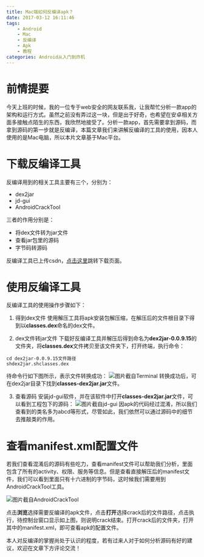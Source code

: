 ```yaml
---
title: Mac端如何反编译apk？
date: 2017-03-12 16:11:46
tags: 
	- Android
	- Mac
	- 反编译
	- Apk
	- 教程
categories: Android从入门到炸机
---
```

# 前情提要

今天上班的时候，我的一位专于web安全的网友联系我，让我帮忙分析一款app的架构和运行方式。虽然之前没有弄过这一块，但是出于好奇，也希望在安卓相关方面多接触点陌生的东西，我欣然地接受了。分析一款app，首先需要拿到源码，而拿到源码的第一步就是反编译，本篇文章我们来讲解反编译的工具的使用，因本人使用的是Mac电脑，所以本片文章基于Mac平台。

# 下载反编译工具

反编译用到的相关工具主要有三个，分别为：
* dex2jar
* jd-gui
* AndroidCrackTool

三者的作用分别是：
* 将dex文件转为jar文件
* 查看jar包里的源码
* 字节码转源码


反编译工具已上传csdn，[点击这里](http://download.csdn.net/detail/wj_november/9657372)跳转下载页面。

# 使用反编译工具

反编译工具的使用操作步骤如下：

1. 得到dex文件
使用解压工具将apk安装包解压缩，在解压后的文件根目录下得到以**classes.dex**命名的dex文件。

2. dex文件转jar文件
下载好反编译工具并解压后得到命名为**dex2jar-0.0.9.15**的文件夹，将**classes.dex**文件拷贝至该文件夹下，打开终端，执行命令：
```
cd dex2jar-0.0.9.15文件路径
shdex2jar.shclasses.dex
```
待命令行如下图所示，表示文件转换成功：
![图片截自Terminal](http://upload-images.jianshu.io/upload_images/291600-bd2fbeba071a5a95.png?imageMogr2/auto-orient/strip%7CimageView2/2/w/1240)
转换成功后，可在dex2jar目录下找到**classes-dex2jar.jar**文件。

3. 查看源码
安装jd-gui软件，并在该软件中打开**classes-dex2jar.jar**文件，可以看到工程包下的源码：
![图片截自jd-gui](http://upload-images.jianshu.io/upload_images/291600-aeb2abdcc2c1fd68.png?imageMogr2/auto-orient/strip%7CimageView2/2/w/1240)
因apk的代码经过混淆，所以我们查看到的类名多为abcd等形式，尽管如此，我们依然可以通过源码中的细节去推敲类的作用。

# 查看manifest.xml配置文件

若我们查看混淆后的源码有些吃力，查看manifest文件可以帮助我们分析，里面包含了所有的activity、权限、服务等信息。但是查看直接解压后的manifest文件，我们可以看到里面只有十六进制的字节码，这时候我们需要用到AndroidCrackTool工具。

![图片截自AndroidCrackTool](http://upload-images.jianshu.io/upload_images/291600-e8646bcd2701f4a7.png?imageMogr2/auto-orient/strip%7CimageView2/2/w/1240)

点击**浏览**选择需要反编译的apk文件，点击**打开**选择crack后的文件路径，点击执行，待控制台窗口显示如上图，则说明crack结束。打开crack后的文件夹，打开其中的manifest.xml，即可查看apk的配置文件。

本人对反编译的掌握尚处于认识的程度，若有过来人对于如何分析源码有好的建议，欢迎在文章下方评论交流！